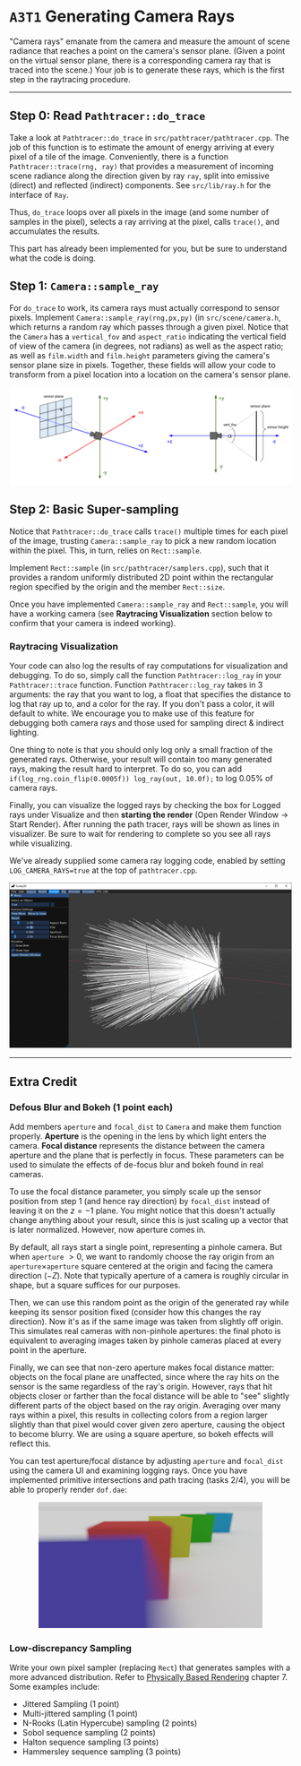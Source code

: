 # `A3T1` Generating Camera Rays

"Camera rays" emanate from the camera and measure the amount of scene radiance that reaches a point on the camera's sensor plane. (Given a point on the virtual sensor plane, there is a corresponding camera ray that is traced into the scene.) Your job is to generate these rays, which is the first step in the raytracing procedure.

---

## Step 0: Read `Pathtracer::do_trace`
Take a look at `Pathtracer::do_trace` in `src/pathtracer/pathtracer.cpp`. The job of this function is to estimate the amount of energy arriving at every pixel of a tile of the image. Conveniently, there is a function `Pathtracer::trace(rng, ray)` that provides a measurement of incoming scene radiance along the direction given by ray `ray`, split into emissive (direct) and reflected (indirect) components. See `src/lib/ray.h` for the interface of `Ray`.

Thus, `do_trace` loops over all pixels in the image (and some number of samples in the pixel), selects a ray arriving at the pixel, calls `trace()`, and accumulates the results.

This part has already been implemented for you, but be sure to understand what the code is doing.

## Step 1: `Camera::sample_ray`
For `do_trace` to work, its camera rays must actually correspond to sensor pixels. Implement `Camera::sample_ray(rng,px,py)` (in `src/scene/camera.h`, which returns a random ray which passes through a given pixel. Notice that the `Camera` has a `vertical_fov` and `aspect_ratio` indicating the vertical field of view of the camera (in degrees, not radians) as well as the aspect ratio; as well as `film.width` and `film.height` parameters giving the camera's sensor plane size in pixels. Together, these fields will allow your code to transform from a pixel location into a location on the camera's sensor plane.

<p align="center"><img src="images/camera_coordinate_system.png" ></p>

## Step 2: Basic Super-sampling
Notice that `Pathtracer::do_trace` calls `trace()` multiple times for each pixel of the image, trusting `Camera::sample_ray` to pick a new random location within the pixel. This, in turn, relies on `Rect::sample`.

Implement `Rect::sample` (in `src/pathtracer/samplers.cpp`), such that it provides a random uniformly distributed 2D point within the rectangular region specified by the origin and the member `Rect::size`.

Once you have implemented `Camera::sample_ray` and `Rect::sample`, you will have a working camera (see **Raytracing Visualization** section below to confirm that your camera is indeed working).

### Raytracing Visualization

Your code can also log the results of ray computations for visualization and debugging. To do so, simply call the function `Pathtracer::log_ray` in your `Pathtracer::trace` function. Function `Pathtracer::log_ray` takes in 3 arguments: the ray that you want to log, a float that specifies the distance to log that ray up to, and a color for the ray. If you don't pass a color, it will default to white. We encourage you to make use of this feature for debugging both camera rays and those used for sampling direct & indirect lighting.

One thing to note is that you should only log only a small fraction of the generated rays. Otherwise, your result will contain too many generated rays, making the result hard to interpret. To do so, you can add `if(log_rng.coin_flip(0.0005f)) log_ray(out, 10.0f);` to log $0.05$% of camera rays.

Finally, you can visualize the logged rays by checking the box for Logged rays under Visualize and then **starting the render** (Open Render Window -> Start Render). After running the path tracer, rays will be shown as lines in visualizer. Be sure to wait for rendering to complete so you see all rays while visualizing.

We've already supplied some camera ray logging code, enabled by setting `LOG_CAMERA_RAYS=true` at the top of `pathtracer.cpp`.

![logged_rays](images/ray_log.png)

---

## Extra Credit

### Defous Blur and Bokeh (1 point each)

Add members `aperture` and `focal_dist` to `Camera` and make them function properly. **Aperture** is the opening in the lens by which light enters the camera.  **Focal distance** represents the distance between the camera aperture and the plane that is perfectly in focus.  These parameters can be used to simulate the effects of de-focus blur and bokeh found in real cameras.

To use the focal distance parameter, you simply scale up the sensor position from step 1 (and hence ray direction) by `focal_dist` instead of leaving it on the $z = -1$ plane. You might notice that this doesn't actually change anything about your result, since this is just scaling up a vector that is later normalized. However, now aperture comes in.

By default, all rays start a single point, representing a pinhole camera. But when `aperture` $> 0$, we want to randomly choose the ray origin from an `aperture`$\times$`aperture` square centered at the origin and facing the camera direction $(-Z)$. Note that typically aperture of a camera is roughly circular in shape, but a square suffices for our purposes.

Then, we can use this random point as the origin of the generated ray while keeping its sensor position fixed (consider how this changes the ray direction). Now it's as if the same image was taken from slightly off origin. This simulates real cameras with non-pinhole apertures: the final photo is equivalent to averaging images taken by pinhole cameras placed at every point in the aperture.

Finally, we can see that non-zero aperture makes focal distance matter: objects on the focal plane are unaffected, since where the ray hits on the sensor is the same regardless of the ray's origin. However, rays that hit objects closer or farther than the focal distance will be able to "see" slightly different parts of the object based on the ray origin. Averaging over many rays within a pixel, this results in collecting colors from a region larger slightly than that pixel would cover given zero aperture, causing the object to become blurry. We are using a square aperture, so bokeh effects will reflect this.

You can test aperture/focal distance by adjusting `aperture` and `focal_dist` using the camera UI and examining logging rays. Once you have implemented primitive intersections and path tracing (tasks 2/4), you will be able to properly render `dof.dae`:

<p align="center"><img src="images/dof.png" width="400"></p>

### Low-discrepancy Sampling
Write your own pixel sampler (replacing `Rect`) that generates samples with a more advanced distribution. Refer to [Physically Based Rendering](http://www.pbr-book.org/3ed-2018/) chapter 7. Some examples include:
  - Jittered Sampling (1 point)
  - Multi-jittered sampling (1 point)
  - N-Rooks (Latin Hypercube) sampling (2 points)
  - Sobol sequence sampling (2 points)
  - Halton sequence sampling (3 points)
  - Hammersley sequence sampling (3 points)
